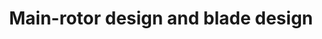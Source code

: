 ---
learningObjectiveId: "021.17.01"
parentId: "021.17"
title: Main-rotor design and blade design
---